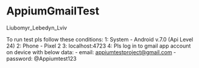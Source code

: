 # AppiumGmailTest
Liubomyr_Lebedyn_Lviv

To run test pls follow these conditions:
  1: System - Android v.7.0 (Api Level 24)
  2: Phone - Pixel 2
  3: localhost:4723
  4: Pls log in to gmail app account on device with below data:
                                                          - email: appiumtestproject@gmail.com
                                                          - password: @Appiumtest123
